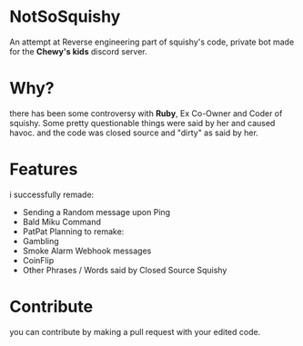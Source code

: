 # NotSoSquishy
An attempt at Reverse engineering part of squishy's code, private bot made for the **Chewy's kids** discord server. 

# Why?
there has been some controversy with **Ruby**, Ex Co-Owner and Coder of squishy. Some pretty questionable things were said by her and caused havoc.
and the code was closed source and "dirty" as said by her.

# Features
i successfully remade:
- Sending a Random message upon Ping
- Bald Miku Command
- PatPat
Planning to remake:
- Gambling
- Smoke Alarm Webhook messages
- CoinFlip
- Other Phrases / Words said by Closed Source Squishy

# Contribute
you can contribute by making a pull request with your edited code.
